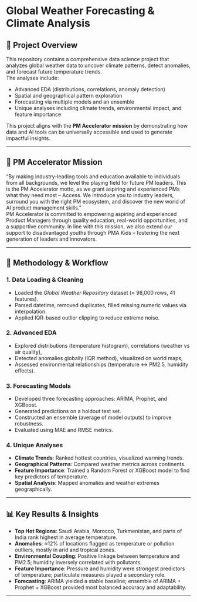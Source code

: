 # Global Weather Forecasting & Climate Analysis

## 🎯 Project Overview  
This repository contains a comprehensive data science project that analyzes global weather data to uncover climate patterns, detect anomalies, and forecast future temperature trends.  
The analyses include:  
- Advanced EDA (distributions, correlations, anomaly detection)  
- Spatial and geographical pattern exploration  
- Forecasting via multiple models and an ensemble  
- Unique analyses including climate trends, environmental impact, and feature importance  

This project aligns with the **PM Accelerator mission** by demonstrating how data and AI tools can be universally accessible and used to generate impactful insights.  

---

## 🧭 PM Accelerator Mission  
 “By making industry-leading tools and education available to individuals from all backgrounds, we level the playing field for future PM leaders. This is the PM Accelerator motto, as we grant aspiring and experienced PMs what they need most – Access. We introduce you to industry leaders, surround you with the right PM ecosystem, and discover the new world of AI product management skills.”  
PM Accelerator is committed to empowering aspiring and experienced Product Managers through quality education, real-world opportunities, and a supportive community. In line with this mission, we also extend our support to disadvantaged youths through PMA Kids – fostering the next generation of leaders and innovators.

---


## 🧰 Methodology & Workflow

### 1. **Data Loading & Cleaning**  
- Loaded the *Global Weather Repository* dataset (≈ 98,000 rows, 41 features).  
- Parsed datetime, removed duplicates, filled missing numeric values via interpolation.  
- Applied IQR-based outlier clipping to reduce extreme noise.  

### 2. **Advanced EDA**  
- Explored distributions (temperature histogram), correlations (weather vs air quality),  
- Detected anomalies globally (IQR method), visualized on world maps,  
- Assessed environmental relationships (temperature ↔ PM2.5, humidity effects).  

### 3. **Forecasting Models**  
- Developed three forecasting approaches: ARIMA, Prophet, and XGBoost.  
- Generated predictions on a holdout test set.  
- Constructed an ensemble (average of model outputs) to improve robustness.  
- Evaluated using MAE and RMSE metrics.  

### 4. **Unique Analyses**  
- **Climate Trends**: Ranked hottest countries, visualized warming trends.  
- **Geographical Patterns**: Compared weather metrics across continents.  
- **Feature Importance**: Trained a Random Forest or XGBoost model to find key predictors of temperature.  
- **Spatial Analysis**: Mapped anomalies and weather extremes geographically.  

---

## 📊 Key Results & Insights

- **Top Hot Regions**: Saudi Arabia, Morocco, Turkmenistan, and parts of India rank highest in average temperature.  
- **Anomalies**: ≈12% of locations flagged as temperature or pollution outliers, mostly in arid and tropical zones.  
- **Environmental Coupling**: Positive linkage between temperature and PM2.5; humidity inversely correlated with pollutants.  
- **Feature Importance**: Pressure and humidity were strongest predictors of temperature; particulate measures played a secondary role.  
- **Forecasting**: ARIMA yielded a stable baseline; ensemble of ARIMA + Prophet + XGBoost provided most balanced accuracy and adaptability.

---



